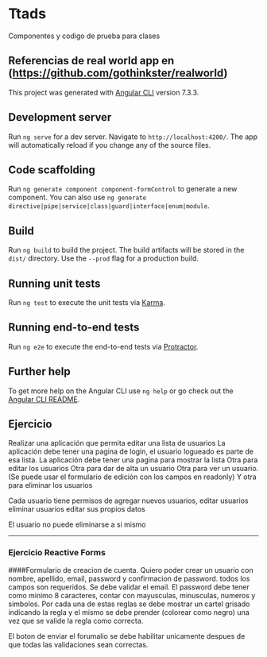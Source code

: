 # Ttads
Componentes y codigo de prueba para clases

## Referencias de real world app en (https://github.com/gothinkster/realworld)
This project was generated with [Angular CLI](https://github.com/angular/angular-cli) version 7.3.3.

## Development server

Run `ng serve` for a dev server. Navigate to `http://localhost:4200/`. The app will automatically reload if you change any of the source files.

## Code scaffolding

Run `ng generate component component-formControl` to generate a new component. You can also use `ng generate directive|pipe|service|class|guard|interface|enum|module`.

## Build

Run `ng build` to build the project. The build artifacts will be stored in the `dist/` directory. Use the `--prod` flag for a production build.

## Running unit tests

Run `ng test` to execute the unit tests via [Karma](https://karma-runner.github.io).

## Running end-to-end tests

Run `ng e2e` to execute the end-to-end tests via [Protractor](http://www.protractortest.org/).

## Further help

To get more help on the Angular CLI use `ng help` or go check out the [Angular CLI README](https://github.com/angular/angular-cli/blob/master/README.md).


## Ejercicio

Realizar una aplicación que permita editar una lista de usuarios
La aplicación debe tener una pagina de login,
el usuario logueado es parte de esa lista.
La aplicación debe tener una pagina para mostrar la lista
Otra para editar los usuarios
Otra para dar de alta un usuario
Otra para ver un usuario.
(Se puede usar el formulario de edición con los campos en readonly)
Y otra para eliminar los usuarios

Cada usuario tiene permisos de
agregar nuevos usuarios,
editar usuarios
eliminar usuarios
editar sus propios datos

El usuario no puede eliminarse a si mismo


---

### Ejercicio Reactive Forms

####Formulario de creacion de cuenta. 
Quiero poder crear un usuario con nombre, apellido, email, password y confirmacion de password. 
todos los campos son requeridos. Se debe validar el email. 
El password debe tener como minimo 8 caracteres, contar con mayusculas, minusculas, numeros y simbolos. 
Por cada una de estas reglas se debe mostrar un cartel grisado indicando la regla y el mismo se debe prender (colorear como negro) una vez que se valide la regla como correcta. 

El boton de enviar el forumalio se debe habilitar unicamente despues de que todas las validaciones sean correctas. 
